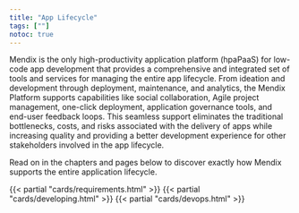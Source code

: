 ```yaml
---
title: "App Lifecycle"
tags: [""]
notoc: true
---
```


Mendix is the only high-productivity application platform (hpaPaaS) for low-code app development that provides a comprehensive and integrated set of tools and services for managing the entire app lifecycle. From ideation and development through deployment, maintenance, and analytics, the Mendix Platform supports capabilities like social collaboration, Agile project management,  one-click deployment, application governance tools, and end-user feedback loops. This seamless support eliminates the traditional bottlenecks, costs, and risks associated with the delivery of apps while increasing quality and providing a better development experience for other stakeholders involved in the app lifecycle.

Read on in the chapters and pages below to discover exactly how Mendix supports the entire application lifecycle.

{{< partial "cards/requirements.html" >}}
{{< partial "cards/developing.html" >}}
{{< partial "cards/devops.html" >}}
